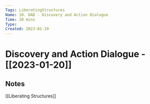 ```yaml
---
Tags: LiberatingStructures
Name: 10. DAD - Discovery and Action Dialogue
Time: 20 mins
Type: 
Created: 2023-01-19
---
```

# Discovery and Action Dialogue - [[2023-01-20]]
## Notes

[[Liberating Structures]]